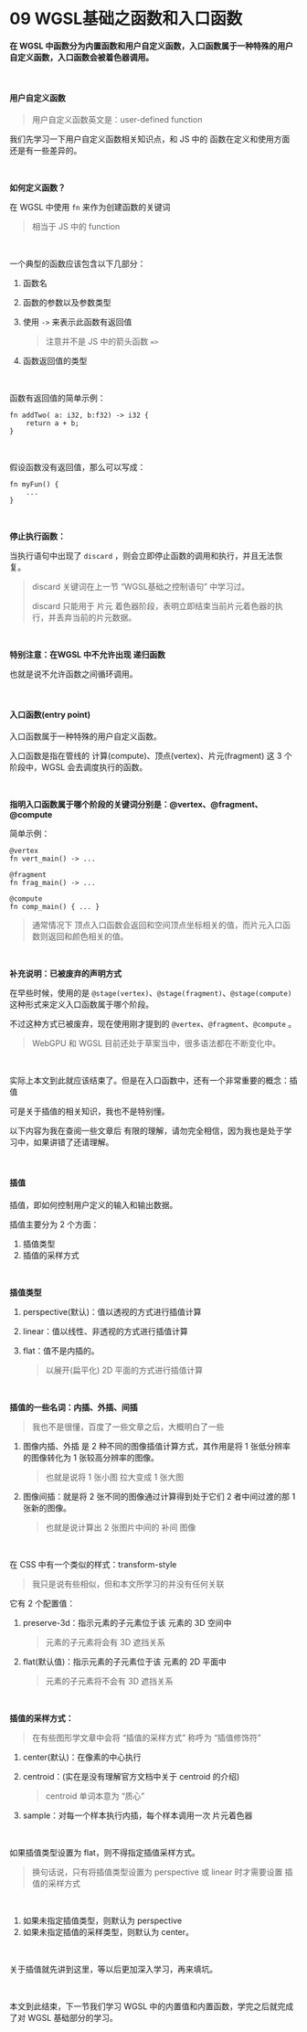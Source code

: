 # 09 WGSL基础之函数和入口函数

**在 WGSL 中函数分为内置函数和用户自定义函数，入口函数属于一种特殊的用户自定义函数，入口函数会被着色器调用。**



<br>

#### 用户自定义函数

> 用户自定义函数英文是：user-defined function

我们先学习一下用户自定义函数相关知识点，和 JS 中的 函数在定义和使用方面还是有一些差异的。



<br>

**如何定义函数？**

在 WGSL 中使用 `fn` 来作为创建函数的关键词

> 相当于 JS 中的 function



<br>

一个典型的函数应该包含以下几部分：

1. 函数名

2. 函数的参数以及参数类型

3. 使用 `->` 来表示此函数有返回值

   > 注意并不是 JS 中的箭头函数 `=>`

4. 函数返回值的类型



<br>

函数有返回值的简单示例：

```
fn addTwo( a: i32, b:f32) -> i32 {
    return a + b;
}
```



<br>

假设函数没有返回值，那么可以写成：

```
fn myFun() {
    ...
}
```



<br>

**停止执行函数：**

当执行语句中出现了 `discard` ，则会立即停止函数的调用和执行，并且无法恢复。

> discard 关键词在上一节 “WGSL基础之控制语句” 中学习过。
>
> discard 只能用于 片元 着色器阶段，表明立即结束当前片元着色器的执行，并丢弃当前的片元数据。



<br>

**特别注意：在WGSL 中不允许出现 递归函数**

也就是说不允许函数之间循环调用。



<br>

#### 入口函数(entry point)

入口函数属于一种特殊的用户自定义函数。

入口函数是指在管线的 计算(compute)、顶点(vertex)、片元(fragment) 这 3 个阶段中，WGSL 会去调度执行的函数。



<br>

**指明入口函数属于哪个阶段的关键词分别是：@vertex、@fragment、@compute**

简单示例：

```
@vertex
fn vert_main() -> ...

@fragment
fn frag_main() -> ...

@compute
fn comp_main() { ... }
```

> 通常情况下 顶点入口函数会返回和空间顶点坐标相关的值，而片元入口函数则返回和颜色相关的值。



<br>

**补充说明：已被废弃的声明方式**

在早些时候，使用的是 `@stage(vertex)`、`@stage(fragment)`、`@stage(compute)` 这种形式来定义入口函数属于哪个阶段。

不过这种方式已被废弃，现在使用刚才提到的 `@vertex`、`@fragment`、`@compute` 。

> WebGPU 和 WGSL 目前还处于草案当中，很多语法都在不断变化中。



<br>

实际上本文到此就应该结束了。但是在入口函数中，还有一个非常重要的概念：插值

可是关于插值的相关知识，我也不是特别懂。

以下内容为我在查阅一些文章后 有限的理解，请勿完全相信，因为我也是处于学习中，如果讲错了还请理解。



<br>

#### 插值

插值，即如何控制用户定义的输入和输出数据。

插值主要分为 2 个方面：

1. 插值类型
2. 插值的采样方式



<br>

**插值类型**

1. perspective(默认)：值以透视的方式进行插值计算

2. linear：值以线性、非透视的方式进行插值计算

3. flat：值不是内插的。

   > 以展开(扁平化) 2D 平面的方式进行插值计算



<br>

**插值的一些名词：内插、外插、间插**

> 我也不是很懂，百度了一些文章之后，大概明白了一些

1. 图像内插、外插 是 2 种不同的图像插值计算方式，其作用是将 1 张低分辨率的图像转化为 1 张较高分辨率的图像。

   > 也就是说将 1 张小图 拉大变成 1 张大图

2. 图像间插：就是将 2 张不同的图像通过计算得到处于它们 2 者中间过渡的那 1 张新的图像。

   > 也就是说计算出 2 张图片中间的 补间 图像



<br>

在 CSS 中有一个类似的样式：transform-style

> 我只是说有些相似，但和本文所学习的并没有任何关联

它有 2 个配置值：

1. preserve-3d：指示元素的子元素位于该 元素的 3D 空间中

   > 元素的子元素将会有 3D 遮挡关系

2. flat(默认值)：指示元素的子元素位于该 元素的 2D 平面中

   > 元素的子元素将不会有 3D 遮挡关系



<br>

**插值的采样方式：**

> 在有些图形学文章中会将 “插值的采样方式” 称呼为 “插值修饰符”

1. center(默认)：在像素的中心执行

2. centroid：(实在是没有理解官方文档中关于 centroid 的介绍)

   > centroid 单词本意为 “质心”

3. sample：对每一个样本执行内插，每个样本调用一次 片元着色器



<br>

如果插值类型设置为 flat，则不得指定插值采样方式。

> 换句话说，只有将插值类型设置为 perspective 或 linear 时才需要设置 插值的采样方式



<br>

1. 如果未指定插值类型，则默认为 perspective
2. 如果未指定插值的采样类型，则默认为 center。



<br>

关于插值就先讲到这里，等以后更加深入学习，再来填坑。



<br>

本文到此结束，下一节我们学习 WGSL 中的内置值和内置函数，学完之后就完成了对 WGSL 基础部分的学习。